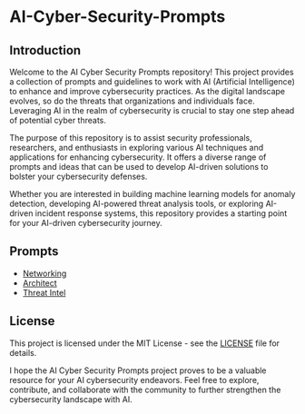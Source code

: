 # AI-Cyber-Security-Prompts


## Introduction
Welcome to the AI Cyber Security Prompts repository! This project provides a collection of prompts and guidelines to work with AI (Artificial Intelligence) to enhance and improve cybersecurity practices. As the digital landscape evolves, so do the threats that organizations and individuals face. Leveraging AI in the realm of cybersecurity is crucial to stay one step ahead of potential cyber threats.

The purpose of this repository is to assist security professionals, researchers, and enthusiasts in exploring various AI techniques and applications for enhancing cybersecurity. It offers a diverse range of prompts and ideas that can be used to develop AI-driven solutions to bolster your cybersecurity defenses.

Whether you are interested in building machine learning models for anomaly detection, developing AI-powered threat analysis tools, or exploring AI-driven incident response systems, this repository provides a starting point for your AI-driven cybersecurity journey.

## Prompts
- [Networking]()
- [Architect]()
- [Threat Intel]()

## License
This project is licensed under the MIT License - see the [LICENSE](LICENSE) file for details.

I hope the AI Cyber Security Prompts project proves to be a valuable resource for your AI cybersecurity endeavors. Feel free to explore, contribute, and collaborate with the community to further strengthen the cybersecurity landscape with AI.
